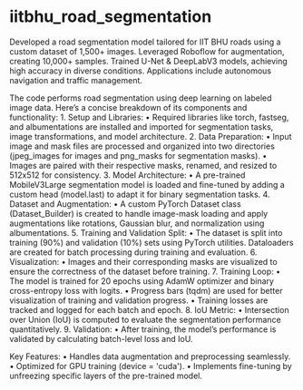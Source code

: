 # iitbhu_road_segmentation
Developed a road segmentation model tailored for IIT BHU roads using a custom dataset of 1,500+ images. Leveraged Roboflow for augmentation, creating 10,000+ samples. Trained U-Net &amp; DeepLabV3 models, achieving high accuracy in diverse conditions. Applications include autonomous navigation and traffic management.

The code  performs road segmentation using deep learning on labeled image data. Here’s a concise breakdown of its components and functionality:
	1.	Setup and Libraries:
	•	Required libraries like torch, fastseg, and albumentations are installed and imported for segmentation tasks, image transformations, and model architecture.
	2.	Data Preparation:
	•	Input image and mask files are processed and organized into two directories (jpeg_images for images and png_masks for segmentation masks).
	•	Images are paired with their respective masks, renamed, and resized to 512x512 for consistency.
	3.	Model Architecture:
	•	A pre-trained MobileV3Large segmentation model is loaded and fine-tuned by adding a custom head (model.last) to adapt it for binary segmentation tasks.
	4.	Dataset and Augmentation:
	•	A custom PyTorch Dataset class (Dataset_Builder) is created to handle image-mask loading and apply augmentations like rotations, Gaussian blur, and normalization using albumentations.
	5.	Training and Validation Split:
	•	The dataset is split into training (90%) and validation (10%) sets using PyTorch utilities. Dataloaders are created for batch processing during training and evaluation.
	6.	Visualization:
	•	Images and their corresponding masks are visualized to ensure the correctness of the dataset before training.
	7.	Training Loop:
	•	The model is trained for 20 epochs using AdamW optimizer and binary cross-entropy loss with logits.
	•	Progress bars (tqdm) are used for better visualization of training and validation progress.
	•	Training losses are tracked and logged for each batch and epoch.
	8.	IoU Metric:
	•	Intersection over Union (IoU) is computed to evaluate the segmentation performance quantitatively.
	9.	Validation:
	•	After training, the model’s performance is validated by calculating batch-level loss and IoU.

Key Features:
	•	Handles data augmentation and preprocessing seamlessly.
	•	Optimized for GPU training (device = 'cuda').
	•	Implements fine-tuning by unfreezing specific layers of the pre-trained model.
